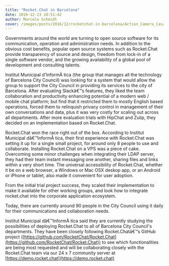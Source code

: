 ```yaml
---
title: "Rocket.Chat in Barcelona"
date: 2016-12-23 10:51:42
author: Marcelo Schmidt
cover: /images/posts/2016/12/rocketchat-in-barcelona/Action_Camera_Casa_Batllo.jpg
---
```


Governments around the world are turning to open source software for its communication, operation and administration needs. In addition to the obvious cost benefits, popular open source systems such as Rocket.Chat provide transparency of source and design, freedom from lock-in of a single software vendor, and the growing availability of a global pool of development and consulting talents.

Institut Municipal d'InformÃ tica (the group that manages all the technology of Barcelona City Council) was looking for a system that would allow the group to support the City Council in providing its services to the city of Barcelona. After evaluating Slackâ€™s features, they liked the team collaboration and productivity enhancing potential of a modern web / mobile chat platform; but find that it restricted them to mostly English based operations, forced them to relinquish privacy control in management of their own conversations and data, plus it was very costly for scaling out across all departments. After more evaluation trials with HipChat and Zulip, they decided on an implementation based on Rocket.Chat.

Rocket.Chat won the race right out of the box. According to Institut Municipal dâ€™InformÃ tica, their first experience with Rocket.Chat was setting it up for a single small project, for around only 8 people to use and collaborate. Installing Rocket.Chat on a VPS was a piece of cake. Overcoming some minor challenges when integrating their LDAP server, they had their team instant messaging one another, sharing files and links within a very short time. The universal accessibility of Rocket.Chat, whether it be on a web browser, a Windows or Mac OSX deskop app, or an Android or iPhone or tablet, also made it convenient for user adoption.

From the initial trial project success, they scaled their implementation to make it available for other working groups, and look how to integrate rocket.chat into the corporate application ecosystem.

Today, there are currently around 90 people in the City Council using it daily for their communications and collaboration needs.

Institut Municipal dâ€™InformÃ tica said they are currently studying the possibilities of deploying Rocket.Chat to all of Barcelona City Council's departments. They have been closely following Rocket.Chatâ€™s GitHub project ([https://github.com/RocketChat/Rocket.Chat](https://github.com/RocketChat/Rocket.Chat)) to see which functionalities are being most requested and will be collaborating closely with the Rocket.Chat team via our 24 x 7 community server at [https://demo.rocket.chat](https://demo.rocket.chat)
